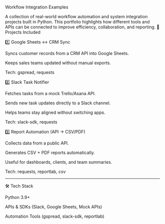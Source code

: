  Workflow Integration Examples

A collection of real-world workflow automation and system integration projects built in Python.
This portfolio highlights how different tools and APIs can be connected to improve efficiency, collaboration, and reporting.
📂 Projects Included

1️⃣ Google Sheets ↔ CRM Sync

Syncs customer records from a CRM API into Google Sheets.

Keeps sales teams updated without manual exports.

Tech: gspread, requests


2️⃣ Slack Task Notifier

Fetches tasks from a mock Trello/Asana API.

Sends new task updates directly to a Slack channel.

Helps teams stay aligned without switching apps.

Tech: slack-sdk, requests


3️⃣ Report Automation (API → CSV/PDF)

Collects data from a public API.

Generates CSV + PDF reports automatically.

Useful for dashboards, clients, and team summaries.

Tech: requests, reportlab, csv



---

🛠️ Tech Stack

Python 3.9+

APIs & SDKs (Slack, Google Sheets, Mock APIs)

Automation Tools (gspread, slack-sdk, reportlab)



